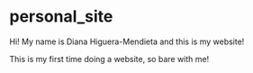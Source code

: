# personal_site

Hi! My name is Diana Higuera-Mendieta and this is my website!

This is my first time doing a website, so bare with me! 
 
